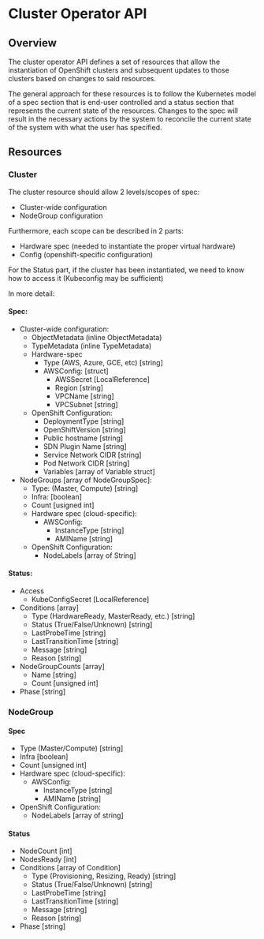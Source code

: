 # Cluster Operator API

## Overview

The cluster operator API defines a set of resources that allow the instantiation of OpenShift clusters and subsequent
updates to those clusters based on changes to said resources.

The general approach for these resources is to follow the Kubernetes model of a spec section that is end-user controlled and
a status section that represents the current state of the resources. Changes to the spec will result in the necessary actions
by the system to reconcile the current state of the system with what the user has specified.

## Resources

### Cluster

The cluster resource should allow 2 levels/scopes of spec:
- Cluster-wide configuration
- NodeGroup configuration

Furthermore, each scope can be described in 2 parts:
- Hardware spec (needed to instantiate the proper virtual hardware)
- Config (openshift-specific configuration)

For the Status part, if the cluster has been instantiated, we need to know how to access it (Kubeconfig may be sufficient)

In more detail:

#### Spec:
* Cluster-wide configuration:
  * ObjectMetadata (inline ObjectMetadata)
  * TypeMetadata (inline TypeMetadata)
  * Hardware-spec
    * Type (AWS, Azure, GCE, etc) [string]
    * AWSConfig: [struct]
      - AWSSecret [LocalReference]
      - Region [string]
      - VPCName [string]
      - VPCSubnet [string]
  * OpenShift Configuration:
    * DeploymentType [string]
    * OpenShiftVersion [string]
    * Public hostname [string]
    * SDN Plugin Name [string]
    * Service Network CIDR [string]
    * Pod Network CIDR [string]
    * Variables [array of Variable struct]
* NodeGroups [array of NodeGroupSpec]:
  - Type: (Master, Compute) [string]
  - Infra: [boolean]
  - Count [usigned int]
  - Hardware spec (cloud-specific):
    - AWSConfig:
      - InstanceType [string]
      - AMIName [string]
  - OpenShift Configuration:
    - NodeLabels [array of String]

#### Status:
* Access
  - KubeConfigSecret [LocalReference]
* Conditions [array]
  - Type (HardwareReady, MasterReady, etc.) [string]
  - Status (True/False/Unknown) [string]
  - LastProbeTime [string]
  - LastTransitionTime [string]
  - Message [string]
  - Reason [string]
* NodeGroupCounts [array]
  - Name [string]
  - Count [unsigned int]
* Phase [string]


### NodeGroup

#### Spec
- Type (Master/Compute) [string]
- Infra [boolean]
- Count [unsigned int]
- Hardware spec (cloud-specific):
  - AWSConfig:
    - InstanceType [string]
    - AMIName [string]
- OpenShift Configuration:
  - NodeLabels [array of string]

#### Status
* NodeCount [int]
* NodesReady [int]
* Conditions [array of Condition]
  - Type (Provisioning, Resizing, Ready) [string]
  - Status (True/False/Unknown) [string]
  - LastProbeTime [string]
  - LastTransitionTime [string]
  - Message [string]
  - Reason [string]
* Phase [string]
